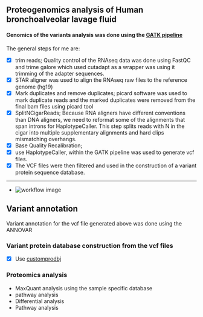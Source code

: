 ## Proteogenomics analysis of Human bronchoalveolar lavage fluid
#### Genomics of the variants analysis was done using the [GATK pipeline](https://gatk.broadinstitute.org/hc/en-us/articles/360035531192?id=4067)
The general steps for me are:
- [x] trim reads; Quality control of the RNAseq data was done using FastQC and trime galore which used cutadapt as a wrapper was using it trimming of the adapter sequences.
- [x] STAR aligner was used to align the RNAseq raw files to the reference genome (hg19)
- [x] Mark duplicates and remove duplicates; picard software was used to mark duplicate reads and the marked duplicates were removed from the final bam files using picard tool
- [x] SplitNCigarReads; Because RNA aligners have different conventions than DNA aligners, we need to reformat some of the alignments that span introns for HaplotypeCaller. This step splits reads with N in the cigar into multiple supplementary alignments and hard clips mismatching overhangs.
- [x] Base Quality Recalibration; 
- [x] use HaplotypeCaller, within the GATK pipeline was used to generate vcf files. 
- [x] The VCF files were then filtered and used in the construction of a variant protein sequence database.
--------------
- ![workflow image](https://user-images.githubusercontent.com/26459707/110240744-099aff80-7f56-11eb-950c-36cff925ffd6.png)

## Variant annotation
Variant annotation for the vcf file generated above was done using the ANNOVAR  

### Variant protein database construction from the vcf files
- [x] Use [customprodbj](https://github.com/wenbostar/Customprodbj)
### Proteomics analysis
- MaxQuant analysis using the sample specific database
- pathway analysis
- Differential analysis
- Pathway analysis
